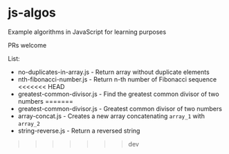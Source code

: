# js-algos
Example algorithms in JavaScript for learning purposes

PRs welcome

List:

- no-duplicates-in-array.js  - Return array without duplicate elements
- nth-fibonacci-number.js    - Return n-th number of Fibonacci sequence 
<<<<<<< HEAD
- greatest-common-divisor.js -  Find the greatest common divisor of two numbers
=======
- greatest-common-divisor.js - Greatest common divisor of two numbers
- array-concat.js            - Creates a new array concatenating `array_1` with `array_2`
- string-reverse.js          - Return a reversed string
>>>>>>> dev
